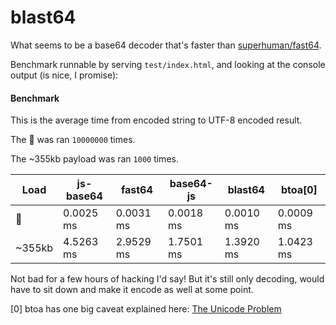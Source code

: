 # blast64

What seems to be a base64 decoder that's faster than [superhuman/fast64](https://github.com/superhuman/fast64).

Benchmark runnable by serving `test/index.html`, and looking at the console output (is nice, I promise):


#### Benchmark

This is the average time from encoded string to UTF-8 encoded result.

The 💓  was ran `10000000` times.

The ~355kb payload was ran `1000` times.

| Load   | js-base64  | fast64    | base64-js | blast64   | btoa[0]     |
|--------|------------|-----------|-----------|-----------|-----------|
| 💓      | 0.0025 ms  | 0.0031 ms | 0.0018 ms | 0.0010 ms | 0.0009 ms |
| ~355kb | 4.5263 ms  | 2.9529 ms | 1.7501 ms | 1.3920 ms | 1.0423 ms |

Not bad for a few hours of hacking I'd say! But it's still only decoding, would have to sit down and make it encode as well at some point.

[0] btoa has one big caveat explained here: [The Unicode Problem](https://developer.mozilla.org/en-US/docs/Web/API/WindowBase64/Base64_encoding_and_decoding#The_Unicode_Problem)
